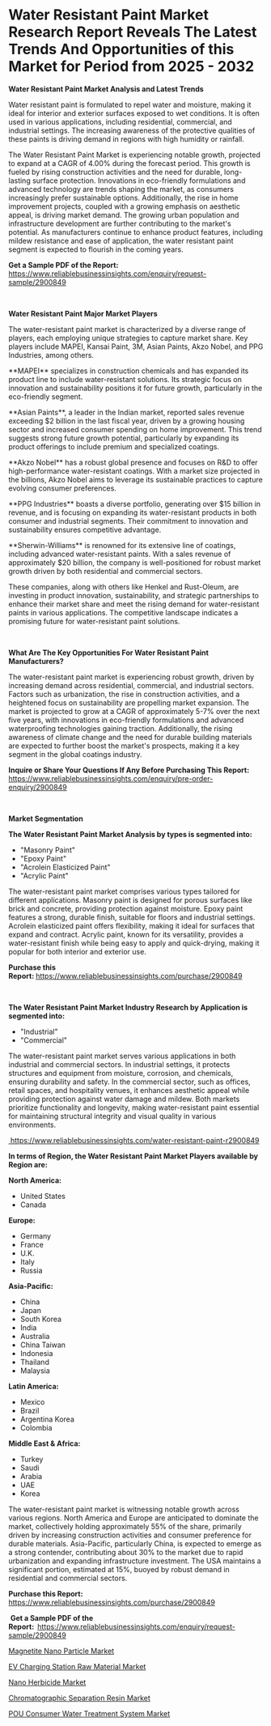 <p><h1>Water Resistant Paint Market Research Report Reveals The Latest Trends And Opportunities of this Market for Period from 2025 - 2032</h1></p><p><strong>Water Resistant Paint Market Analysis and Latest Trends</strong></p>
<p><p>Water resistant paint is formulated to repel water and moisture, making it ideal for interior and exterior surfaces exposed to wet conditions. It is often used in various applications, including residential, commercial, and industrial settings. The increasing awareness of the protective qualities of these paints is driving demand in regions with high humidity or rainfall.</p><p>The Water Resistant Paint Market is experiencing notable growth, projected to expand at a CAGR of 4.00% during the forecast period. This growth is fueled by rising construction activities and the need for durable, long-lasting surface protection. Innovations in eco-friendly formulations and advanced technology are trends shaping the market, as consumers increasingly prefer sustainable options. Additionally, the rise in home improvement projects, coupled with a growing emphasis on aesthetic appeal, is driving market demand. The growing urban population and infrastructure development are further contributing to the market's potential. As manufacturers continue to enhance product features, including mildew resistance and ease of application, the water resistant paint segment is expected to flourish in the coming years.</p></p>
<p><strong>Get a Sample PDF of the Report:&nbsp;</strong> <a href="https://www.reliablebusinessinsights.com/enquiry/request-sample/2900849?utm_campaign=101&utm_medium=2&utm_source=Github&utm_content=ia&utm_term=16032025&utm_id=water-resistant-paint">https://www.reliablebusinessinsights.com/enquiry/request-sample/2900849</a></p>
<p>&nbsp;</p>
<p><strong>Water Resistant Paint Major Market Players</strong></p>
<p><p>The water-resistant paint market is characterized by a diverse range of players, each employing unique strategies to capture market share. Key players include MAPEI, Kansai Paint, 3M, Asian Paints, Akzo Nobel, and PPG Industries, among others. </p><p>**MAPEI** specializes in construction chemicals and has expanded its product line to include water-resistant solutions. Its strategic focus on innovation and sustainability positions it for future growth, particularly in the eco-friendly segment. </p><p>**Asian Paints**, a leader in the Indian market, reported sales revenue exceeding $2 billion in the last fiscal year, driven by a growing housing sector and increased consumer spending on home improvement. This trend suggests strong future growth potential, particularly by expanding its product offerings to include premium and specialized coatings.</p><p>**Akzo Nobel** has a robust global presence and focuses on R&D to offer high-performance water-resistant coatings. With a market size projected in the billions, Akzo Nobel aims to leverage its sustainable practices to capture evolving consumer preferences.</p><p>**PPG Industries** boasts a diverse portfolio, generating over $15 billion in revenue, and is focusing on expanding its water-resistant products in both consumer and industrial segments. Their commitment to innovation and sustainability ensures competitive advantage.</p><p>**Sherwin-Williams** is renowned for its extensive line of coatings, including advanced water-resistant paints. With a sales revenue of approximately $20 billion, the company is well-positioned for robust market growth driven by both residential and commercial sectors.</p><p>These companies, along with others like Henkel and Rust-Oleum, are investing in product innovation, sustainability, and strategic partnerships to enhance their market share and meet the rising demand for water-resistant paints in various applications. The competitive landscape indicates a promising future for water-resistant paint solutions.</p></p>
<p>&nbsp;</p>
<p><strong>What Are The Key Opportunities For Water Resistant Paint Manufacturers?</strong></p>
<p><p>The water-resistant paint market is experiencing robust growth, driven by increasing demand across residential, commercial, and industrial sectors. Factors such as urbanization, the rise in construction activities, and a heightened focus on sustainability are propelling market expansion. The market is projected to grow at a CAGR of approximately 5-7% over the next five years, with innovations in eco-friendly formulations and advanced waterproofing technologies gaining traction. Additionally, the rising awareness of climate change and the need for durable building materials are expected to further boost the market's prospects, making it a key segment in the global coatings industry.</p></p>
<p><strong>Inquire or Share Your Questions If Any Before Purchasing This Report:</strong> <a href="https://www.reliablebusinessinsights.com/enquiry/pre-order-enquiry/2900849?utm_campaign=101&utm_medium=2&utm_source=Github&utm_content=ia&utm_term=16032025&utm_id=water-resistant-paint">https://www.reliablebusinessinsights.com/enquiry/pre-order-enquiry/2900849</a></p>
<p>&nbsp;</p>
<p><strong>Market Segmentation</strong></p>
<p><strong>The Water Resistant Paint Market Analysis by types is segmented into:</strong></p>
<p><ul><li>"Masonry Paint"</li><li>"Epoxy Paint"</li><li>"Acrolein Elasticized Paint"</li><li>"Acrylic Paint"</li></ul></p>
<p><p>The water-resistant paint market comprises various types tailored for different applications. Masonry paint is designed for porous surfaces like brick and concrete, providing protection against moisture. Epoxy paint features a strong, durable finish, suitable for floors and industrial settings. Acrolein elasticized paint offers flexibility, making it ideal for surfaces that expand and contract. Acrylic paint, known for its versatility, provides a water-resistant finish while being easy to apply and quick-drying, making it popular for both interior and exterior use.</p></p>
<p><strong>Purchase this Report:&nbsp;</strong><a href="https://www.reliablebusinessinsights.com/purchase/2900849?utm_campaign=101&utm_medium=2&utm_source=Github&utm_content=ia&utm_term=16032025&utm_id=water-resistant-paint">https://www.reliablebusinessinsights.com/purchase/2900849</a></p>
<p>&nbsp;</p>
<p><strong>The Water Resistant Paint Market Industry Research by Application is segmented into:</strong></p>
<p><ul><li>"Industrial"</li><li>"Commercial"</li></ul></p>
<p><p>The water-resistant paint market serves various applications in both industrial and commercial sectors. In industrial settings, it protects structures and equipment from moisture, corrosion, and chemicals, ensuring durability and safety. In the commercial sector, such as offices, retail spaces, and hospitality venues, it enhances aesthetic appeal while providing protection against water damage and mildew. Both markets prioritize functionality and longevity, making water-resistant paint essential for maintaining structural integrity and visual quality in various environments.</p></p>
<p><a href="https://www.reliablebusinessinsights.com/water-resistant-paint-r2900849?utm_campaign=101&utm_medium=2&utm_source=Github&utm_content=ia&utm_term=16032025&utm_id=water-resistant-paint">&nbsp;https://www.reliablebusinessinsights.com/water-resistant-paint-r2900849</a></p>
<p><strong>In terms of Region, the Water Resistant Paint Market Players available by Region are:</strong></p>
<p>
    <p> <strong> North America: </strong>
        <ul>
            <li>United States</li>
            <li>Canada</li>
        </ul>
        </p> 
    <p> <strong> Europe: </strong>
        <ul>
            <li>Germany</li>
            <li>France</li>
            <li>U.K.</li>
            <li>Italy</li>
            <li>Russia</li>
        </ul>
        </p> 
    <p> <strong> Asia-Pacific: </strong>
        <ul>
            <li>China</li>
            <li>Japan</li>
            <li>South Korea</li>
            <li>India</li>
            <li>Australia</li>
            <li>China Taiwan</li>
            <li>Indonesia</li>
            <li>Thailand</li>
            <li>Malaysia</li>
        </ul>
        </p> 
    <p> <strong> Latin America: </strong>
        <ul>
            <li>Mexico</li>
            <li>Brazil</li>
            <li>Argentina Korea</li>
            <li>Colombia</li>
        </ul>
        </p> 
    <p> <strong> Middle East & Africa: </strong>
        <ul>
            <li>Turkey</li>
            <li>Saudi</li>
            <li>Arabia</li>
            <li>UAE</li>
            <li>Korea</li>
        </ul>
    </p>
    </p>
<p><p>The water-resistant paint market is witnessing notable growth across various regions. North America and Europe are anticipated to dominate the market, collectively holding approximately 55% of the share, primarily driven by increasing construction activities and consumer preference for durable materials. Asia-Pacific, particularly China, is expected to emerge as a strong contender, contributing about 30% to the market due to rapid urbanization and expanding infrastructure investment. The USA maintains a significant portion, estimated at 15%, buoyed by robust demand in residential and commercial sectors.</p></p>
<p><strong>Purchase this Report: </strong><a href="https://www.reliablebusinessinsights.com/purchase/2900849?utm_campaign=101&utm_medium=2&utm_source=Github&utm_content=ia&utm_term=16032025&utm_id=water-resistant-paint">https://www.reliablebusinessinsights.com/purchase/2900849</a></p>
<p>&nbsp;<strong>Get a Sample PDF of the Report:&nbsp;&nbsp;</strong><a href="https://www.reliablebusinessinsights.com/enquiry/request-sample/2900849?utm_campaign=101&utm_medium=2&utm_source=Github&utm_content=ia&utm_term=16032025&utm_id=water-resistant-paint">https://www.reliablebusinessinsights.com/enquiry/request-sample/2900849</a></p>
<p><strong></strong></p>
<p><p><a href="https://github.com/saimntamiki/Market-Research-Report-List-1/blob/main/magnetite-nano-particle-market.md?utm_campaign=101&utm_medium=2&utm_source=Github&utm_content=ia&utm_term=16032025&utm_id=water-resistant-paint">Magnetite Nano Particle Market</a></p><p><a href="https://github.com/zymerivarrik6/Market-Research-Report-List-1/blob/main/ev-charging-station-raw-material-market.md?utm_campaign=101&utm_medium=2&utm_source=Github&utm_content=ia&utm_term=16032025&utm_id=water-resistant-paint">EV Charging Station Raw Material Market</a></p><p><a href="https://github.com/messonmengen75/Market-Research-Report-List-1/blob/main/nano-herbicide-market.md?utm_campaign=101&utm_medium=2&utm_source=Github&utm_content=ia&utm_term=16032025&utm_id=water-resistant-paint">Nano Herbicide Market</a></p><p><a href="https://github.com/bocksovers0r/Market-Research-Report-List-1/blob/main/chromatographic-separation-resin-market.md?utm_campaign=101&utm_medium=2&utm_source=Github&utm_content=ia&utm_term=16032025&utm_id=water-resistant-paint">Chromatographic Separation Resin Market</a></p><p><a href="https://github.com/djihencygnel74/Market-Research-Report-List-1/blob/main/pou-consumer-water-treatment-system-market.md?utm_campaign=101&utm_medium=2&utm_source=Github&utm_content=ia&utm_term=16032025&utm_id=water-resistant-paint">POU Consumer Water Treatment System Market</a></p></p>